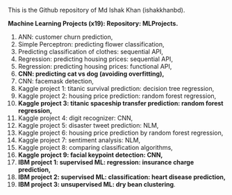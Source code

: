 This is the Github repository of Md Ishak Khan (ishakkhanbd). 

**Machine Learning Projects (x19): Repository: MLProjects.**

1. ANN: customer churn prediction,
2. Simple Perceptron: predicting flower classification,
3. Predicting classification of clothes: sequential API,
4. Regression: predicting housing prices: sequential API,
5. Regression: predicting housing prices: functional API,
6. **CNN: predicting cat vs dog (avoiding overfitting),**
7. CNN: facemask detection,
8. Kaggle project 1: titanic survival prediction: decision tree regression,
9. Kaggle project 2: housing price prediction: random forest regression,
10. **Kaggle project 3: titanic spaceship transfer prediction: random forest regression,**
11. Kaggle project 4: digit recognizer: CNN,
12. Kaggle project 5: disaster tweet prediction: NLM,
13. Kaggle project 6: housing price prediction by random forest regression,
14. Kaggle project 7: sentiment analysis: NLM,
15. Kaggle project 8: comparing classification algorithms,
16. **Kaggle project 9: facial keypoint detection: CNN,**
17. **IBM project 1: supervised ML: regression: insurance charge prediction,**
18. **IBM project 2: supervised ML: classification: heart disease prediction,**
19. **IBM project 3: unsupervised ML: dry bean clustering**. 

